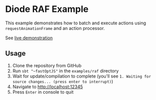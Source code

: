 # Diode RAF Example

This example demonstrates how to batch and execute actions using `requestAnimationFrame` and an action processor. 

See [live demonstration](http://diode.suzaku.io/examples/raf/)

## Usage

1. Clone the repository from GitHub
1. Run `sbt "~fastOptJS"` in the `examples/raf` directory
1. Wait for update/compilation to complete (you'll see `1. Waiting for source changes... (press enter to interrupt)`)
1. Navigate to [http://localhost:12345](http://localhost:12345)
1. Press `Enter` in console to quit
